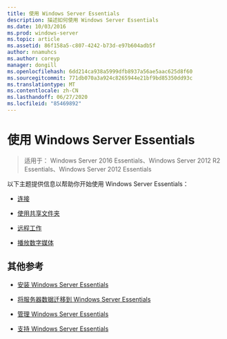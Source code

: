 ```yaml
---
title: 使用 Windows Server Essentials
description: 描述如何使用 Windows Server Essentials
ms.date: 10/03/2016
ms.prod: windows-server
ms.topic: article
ms.assetid: 86f158a5-c807-4242-b73d-e97b604adb5f
author: nnamuhcs
ms.author: coreyp
manager: dongill
ms.openlocfilehash: 6dd214ca938a5999dfb8937a56ae5aac625d8f60
ms.sourcegitcommit: 771db070a3a924c8265944e21bf9bd85350dd93c
ms.translationtype: MT
ms.contentlocale: zh-CN
ms.lasthandoff: 06/27/2020
ms.locfileid: "85469892"
---
```

# <a name="use-windows-server-essentials"></a>使用 Windows Server Essentials

>适用于： Windows Server 2016 Essentials、Windows Server 2012 R2 Essentials、Windows Server 2012 Essentials

以下主题提供信息以帮助你开始使用 Windows Server Essentials：

-   [连接](Get-Connected-in-Windows-Server-Essentials.md)

-   [使用共享文件夹](Use-Shared-Folders-in-Windows-Server-Essentials.md)

-   [远程工作](Work-Remotely-in-Windows-Server-Essentials.md)

-   [播放数字媒体](Play-Digital-Media-in-Windows-Server-Essentials.md)

## <a name="additional-references"></a>其他参考

-   [安装 Windows Server Essentials](../install/Install-Windows-Server-Essentials.md)

-   [将服务器数据迁移到 Windows Server Essentials](../migrate/Migrate-Server-Data-to-Windows-Server-Essentials.md)

-   [管理 Windows Server Essentials](../manage/Manage-Windows-Server-Essentials.md)

-   [支持 Windows Server Essentials](../support/Support-Windows-Server-Essentials.md)
